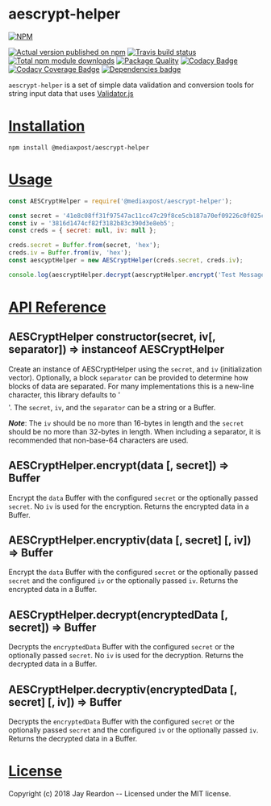 # aescrypt-helper

[![NPM](https://nodei.co/npm/@mediaxpost/aescrypt-helper.png?downloads=true)](https://nodei.co/npm/@mediaxpost/aescrypt-helper/)

[![Actual version published on npm](http://img.shields.io/npm/v/@mediaxpost/aescrypt-helper.svg)](https://www.npmjs.org/package/@mediaxpost/aescrypt-helper)
[![Travis build status](https://travis-ci.org/MediaXPost/aescrypt-helper.svg)](https://www.npmjs.org/package/@mediaxpost/aescrypt-helper)
[![Total npm module downloads](http://img.shields.io/npm/dt/@mediaxpost/aescrypt-helper.svg)](https://www.npmjs.org/package/@mediaxpost/aescrypt-helper)
[![Package Quality](http://npm.packagequality.com/badge/@mediaxpost/aescrypt-helper.png)](http://packagequality.com/#?package=@mediaxpost/aescrypt-helper)
[![Codacy Badge](https://api.codacy.com/project/badge/Grade/a6899212e1c746f09de8088a59ae6cfc)](https://www.codacy.com/app/chronosis/aescrypt-helper?utm_source=github.com&amp;utm_medium=referral&amp;utm_content=MediaXPost/aescrypt-helper&amp;utm_campaign=Badge_Grade)
[![Codacy Coverage Badge](https://api.codacy.com/project/badge/Coverage/a6899212e1c746f09de8088a59ae6cfc)](https://www.codacy.com/app/chronosis/aescrypt-helper?utm_source=github.com&utm_medium=referral&utm_content=MediaXPost/aescrypt-helper&utm_campaign=Badge_Coverage)
[![Dependencies badge](https://david-dm.org/MediaXPost/aescrypt-helper/status.svg)](https://david-dm.org/MediaXPost/aescrypt-helper?view=list)


`aescrypt-helper` is a set of simple data validation and conversion tools for string input data that uses [Validator.js](https://www.npmjs.com/package/validator)

# [Installation](#installation)
<a name="installation"></a>

```shell
npm install @mediaxpost/aescrypt-helper
```

# [Usage](#usage)
<a name="usage"></a>

```js
const AESCryptHelper = require('@mediaxpost/aescrypt-helper');

const secret = '41e8c08ff31f97547ac11cc47c29f8ce5cb187a70ef09226c0f025c25c55b5b3';
const iv = '3816d1474cf82f3182b83c390d3e8eb5';
const creds = { secret: null, iv: null };

creds.secret = Buffer.from(secret, 'hex');
creds.iv = Buffer.from(iv, 'hex');
const aescyptHelper = new AESCryptHelper(creds.secret, creds.iv);

console.log(aescryptHelper.decrypt(aescryptHelper.encrypt('Test Message')));
```

# [API Reference](#api)
<a name="api"></a>

## AESCryptHelper constructor(secret, iv[, separator]) ⇒ instanceof AESCryptHelper
Create an instance of AESCryptHelper using the `secret`, and `iv` (initialization vector).  Optionally, a block `separator` can be provided to determine how blocks of data are separated. For many implementations this is a new-line character, this library defaults to '$$$$'. The `secret`, `iv`, and the `separator` can be a string or a Buffer.

***Note***: The `iv` should be no more than 16-bytes in length and the `secret` should be no more than 32-bytes in length. When including a separator, it is recommended that non-base-64 characters are used.

## AESCryptHelper.encrypt(data [, secret]) ⇒ Buffer
Encrypt the `data` Buffer with the configured `secret` or the optionally passed `secret`. No `iv` is used for the encryption.  Returns the encrypted data in a Buffer.

## AESCryptHelper.encryptiv(data [, secret] [, iv]) ⇒ Buffer
Encrypt the `data` Buffer with the configured `secret` or the optionally passed `secret` and the configured `iv` or the optionally passed `iv`. Returns the encrypted data in a Buffer.

## AESCryptHelper.decrypt(encryptedData [, secret]) ⇒ Buffer
Decrypts the `encryptedData` Buffer with the configured `secret` or the optionally passed `secret`. No `iv` is used for the decryption.  Returns the decrypted data in a Buffer.

## AESCryptHelper.decryptiv(encryptedData [, secret] [, iv]) ⇒ Buffer
Decrypts the `encryptedData` Buffer with the configured `secret` or the optionally passed `secret` and the configured `iv` or the optionally passed `iv`. Returns the decrypted data in a Buffer.

# [License](#license)
<a name="license"></a>

Copyright (c) 2018 Jay Reardon -- Licensed under the MIT license.
